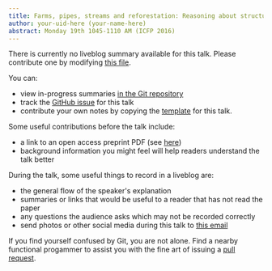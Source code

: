 ```yaml
---
title: Farms, pipes, streams and reforestation: Reasoning about structured parallel processes using types and hylomorphisms
author: your-uid-here (your-name-here)
abstract: Monday 19th 1045-1110 AM (ICFP 2016)
---
```


There is currently no liveblog summary available for this talk. Please contribute one by modifying [this file](https://github.com/ocamllabs/icfp2016-blog/blob/master/ICFP/farms-pipes-streams-and-refo.md).

You can:
* view in-progress summaries [in the Git repository](https://github.com/ocamllabs/icfp2016-blog/tree/master/ICFP/farms-pipes-streams-and-refo/)
* track the [GitHub issue](https://github.com/ocamllabs/icfp2016-blog/issues/46) for this talk
* contribute your own notes by copying the [template](farms-pipes-streams-and-refo/template.md) for this talk.

Some useful contributions before the talk include:
* a link to an open access preprint PDF (see [here](https://github.com/gasche/icfp2016-papers))
* background information you might feel will help readers understand the talk better

During the talk, some useful things to record in a liveblog are:
* the general flow of the speaker's explanation
* summaries or links that would be useful to a reader that has not read the paper
* any questions the audience asks which may not be recorded correctly
* send photos or other social media during this talk to [this email](mailto:icfp16.photos@gmail.com?subject=ICFP:farms-pipes-streams-and-refo)

If you find yourself confused by Git, you are not alone. Find a nearby functional progammer
to assist you with the fine art of issuing a [pull request](https://help.github.com/articles/about-pull-requests/).

